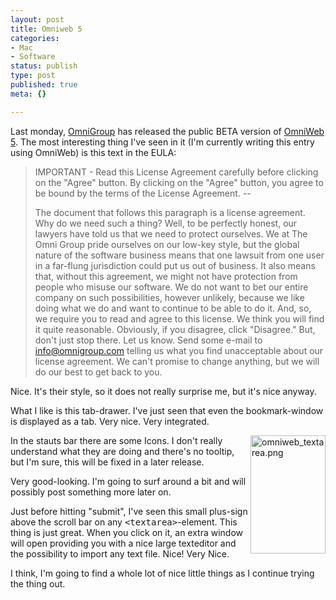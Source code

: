 ```yaml
---
layout: post
title: Omniweb 5
categories:
- Mac
- Software
status: publish
type: post
published: true
meta: {}

---
```

Last monday, <a href="http://www.omnigroup.com">OmniGroup</a> has released the public BETA version of <a href="">OmniWeb 5</a>. The most interesting thing I've seen in it (I'm currently writing this entry using OmniWeb) is this text in the EULA:

<blockquote>
IMPORTANT - Read this License Agreement carefully before clicking on the "Agree" button.  By clicking on the "Agree" button, you agree to be bound by the terms of the License Agreement.
 --

The document that follows this paragraph is a license agreement.  Why do we need such a thing?  Well, to be perfectly honest, our lawyers have told us that we need to protect ourselves.  We at The Omni Group pride ourselves on our low-key style, but the global nature of the software business means that one lawsuit from one user in a far-flung jurisdiction could put us out of business.  It also means that, without this agreement, we might not have protection from people who misuse our software.  We do not want to bet our entire company on such possibilities, however unlikely, because we like doing what we do and want to continue to be able to do it.  And, so, we require you to read and agree to this license.  We think you will find it quite reasonable.  Obviously, if you disagree, click "Disagree."  But, don't just stop there.  Let us know.  Send some e-mail to <info@omnigroup.com> telling us what you find unacceptable about our license agreement.  We can't promise to change anything, but we will do our best to get back to you.
</blockquote>

Nice. It's their style, so it does not really surprise me, but it's nice anyway.

What I like is this tab-drawer. I've just seen that even the bookmark-window is displayed as a tab. Very nice. Very integrated.

<img alt="omniweb_textarea.png" src="http://www.gnegg.ch/archives/omniweb_textarea.png" width="120" height="189" border="0" align="right">

In the stauts bar there are some Icons. I don't really understand what they are doing and there's no tooltip, but I'm sure, this will be fixed in a later release.

Very good-looking. I'm going to surf around a bit and will possibly post something more later on.

Just before hitting "submit", I've seen this small plus-sign above the scroll bar on any <tt>&lt;textarea&gt;</tt>-element. This thing is just great. When you click on it, an extra window will open providing you with a nice large texteditor and the possibility to import any text file. Nice! Very Nice.

I think, I'm going to find a whole lot of nice little things as I continue trying the thing out.
